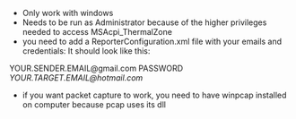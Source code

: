 - Only work with windows
- Needs to be run as Administrator because of the higher privileges needed to access MSAcpi_ThermalZone
- you need to add a ReporterConfiguration.xml file with your emails and credentials: It should look like this:

<?xml version="1.0" encoding="utf-8"?>
<configuration>
	<Email>
		<Sender>
			<Id>YOUR.SENDER.EMAIL@gmail.com</Id>
			<Password>PASSWORD</Password>
		</Sender>
		<Receivers>
			<Target>
				<Address>YOUR.TARGET.EMAIL@hotmail.com</Address>
			</Target>
		</Receivers>
	</Email>
</configuration>

- if you want packet capture to work, you need to have winpcap installed on computer because pcap uses its dll